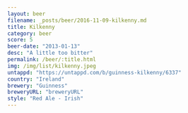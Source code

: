 ```yaml
---
layout: beer
filename: _posts/beer/2016-11-09-kilkenny.md
title: Kilkenny
category: beer
score: 5
beer-date: "2013-01-13"
desc: "A little too bitter"
permalink: /beer/:title.html
img: /img/list/kilkenny.jpeg
untappd: "https://untappd.com/b/guinness-kilkenny/6337"
country: "Ireland"
brewery: "Guinness"
breweryURL: "breweryURL"
style: "Red Ale - Irish"
---
```

